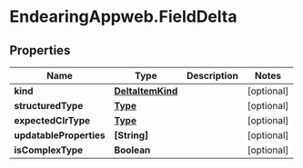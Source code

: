 # EndearingAppweb.FieldDelta

## Properties
Name | Type | Description | Notes
------------ | ------------- | ------------- | -------------
**kind** | [**DeltaItemKind**](DeltaItemKind.md) |  | [optional] 
**structuredType** | [**Type**](Type.md) |  | [optional] 
**expectedClrType** | [**Type**](Type.md) |  | [optional] 
**updatableProperties** | **[String]** |  | [optional] 
**isComplexType** | **Boolean** |  | [optional] 
